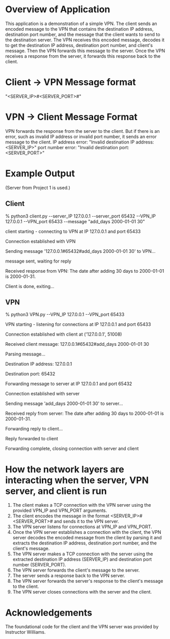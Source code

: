 # Overview of Application
This application is a demonstration of a simple VPN. The client sends an encoded message to the VPN that contains the destination IP address, destination port number, and the message that the client wants to send to the destination server. The VPN receives this encoded message, decodes it to get the destination IP address, destination port number, and client's message. Then the VPN forwards this message to the server. Once the VPN receives a response from the server, it forwards this response back to the client.

# Client -> VPN Message format
"<SERVER_IP>#<SERVER_PORT>#<MSG>"

# VPN -> Client Message Format
VPN forwards the response from the server to the client. But if there is an error, such as invalid IP address or invalid port number, it sends an error message to the client.
IP address error: "Invalid destination IP address: <SERVER_IP>"
port number error: "Invalid destination port: <SERVER_PORT>"

# Example Output
(Server from Project 1 is used.)
## Client 
% python3 client.py --server_IP 127.0.0.1 --server_port 65432 --VPN_IP 127.0.0.1 --VPN_port 65433 --message "add_days 2000-01-01 30"

client starting - connecting to VPN at IP 127.0.0.1 and port 65433

Connection established with VPN

Sending message '127.0.0.1#65432#add_days 2000-01-01 30' to VPN...

message sent, waiting for reply

Received response from VPN: The date after adding 30 days to 2000-01-01 is 2000-01-31.

Client is done, exiting...

## VPN
% python3 VPN.py --VPN_IP 127.0.0.1 --VPN_port 65433

VPN starting - listening for connections at IP 127.0.0.1 and port 65433

Connection established with client at ('127.0.0.1', 51008)

Received client message: 127.0.0.1#65432#add_days 2000-01-01 30

Parsing message...

Destination IP address: 127.0.0.1

Destination port: 65432

Forwarding message to server at IP 127.0.0.1 and port 65432

Connection established with server

Sending message 'add_days 2000-01-01 30' to server...

Received reply from server: The date after adding 30 days to 2000-01-01 is 2000-01-31.

Forwarding reply to client...

Reply forwarded to client

Forwarding complete, closing connection with server and client

# How the network layers are interacting when the server, VPN server, and client is run
1. The client makes a TCP connection with the VPN server using the provided VPN_IP and VPN_PORT arguments.
2. The client encodes the message in the format <SERVER_IP>#<SERVER_PORT>#<message> and sends it to the VPN server.
3. The VPN server listens for connections at VPN_IP and VPN_PORT.
4. Once the VPN server establishes a connection with the client, the VPN server decodes the encoded message from the client by parsing it and extracts the destination IP address, destination port number, and the client's message.
5. The VPN server makes a TCP connection with the server using the extracted destination IP address (SERVER_IP) and destination port number (SERVER_PORT).
6. The VPN server forwards the client's message to the server.
7. The server sends a response back to the VPN server.
8. The VPN server forwards the server's response to the client's message to the client.
9. The VPN server closes connections with the server and the client.

# Acknowledgements
The foundational code for the client and the VPN server was provided by Instructor Williams.
